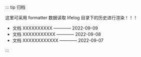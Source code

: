 ::: tip 归档

这里可采用 formatter 数据读取 lifelog 目录下的历史进行渲染！！！

- 文档 XXXXXXXXXX ———— 2022-09-09
- 文档 XXXXXXXXXXX ———— 2022-09-08
- 文档 XXXXXXXXXXXX ———— 2022-09-07

:::
